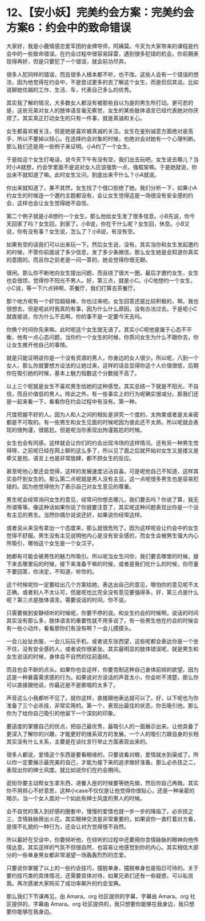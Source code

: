 # 12、【安小妖】完美约会方案：完美约会方案6：约会中的致命错误

大家好，我是小鹿情感恋爱军团的金牌导师，阿姨莫。今天为大家带来的课程是约会中的一些致命错误。在约会过程中很容易踩雷，遇到很多犯错的机会。你前期表现得再好，但是只要犯了一个错误，就会前功尽弃。

很多人犯同样的错误，而且很多人根本都不听，也不改。这些人会有一个错误的想法，因为他觉得在约会中，不是尝试更多的去了解这个女生，而是侃侃其谈。比如说聊她优越的工作、生活、车，代表自己多么的优秀。

其实我了解的情况，大多数女人都没有被那些自以为是的男生所打动。更可悲的是，这些兄弟对女人的肢体语言毫无察觉，女生的某些肢体语言已经代表她对你厌烦了。其实真正打动女生的只有一件事，就是真诚和关心。

女生都喜欢被关注，但是她是喜欢被真诚的关注。女生在鉴别诚意方面绝对是高手，所以不要掉以轻心。在选择约会对象的时候，也绝对会对她有一个心理判断。那么我们还是用一些例子来证明。小A约了一个女生。

于是给这个女生打电话，说今天下午有没有空，我们出去玩吧。女生说去哪儿？当时小A就想，约会学里面不是说对女人应该强势一点，强框架嘛。于是她就说，你出来不就知道了嘛。此时女生又问，到底出来干什么？小A就说。

你出来就知道了。果不其然，女生找了个借口拒绝了她。我们分析一下，如果小A约女生的时候连一个邀约主题都没有，会让女生觉得这是一场很没有安全感的约会，这样也会让女生觉得她不自信。

第二个例子就是小B想约一个女生，那么他给女生发了很多信息。小B先说，你今天回家了吗？女生回，到家了。小B说，你在干什么呢？女生回，休息。小B又说，你有没有事？女生说，怎么了？小B说，有没有空。

如果有空的话我们可以出来玩一下。然后女生说，没有。其实当你和女生发起邀约的时候，不管你前面说了多少信息，发了多少条微信，那么女生她是会知道你真实的意图的。而且你之前老是一问一答的，她会觉得你很无聊。

很闲。那么你不断地向女生提出问题，而且绕了很大一圈，最后才邀约女生，女生也会很烦，觉得你不阳光不男人。好，第三点，就是小C。小C他想约一个女生，小C说，等一下六点钟啊，茶餐厅，我们打算去茶餐厅。

那个地方呢有一个虾饺超级棒，你也过来吧。女生回答还是比较积极的，啊，我也很想去，但是呢此时我真的有事，因为什么什么原因，没有办法过去。于是呢小C就直接说，你为什么不去啊，你的事不是一定要今天去吗。

你换个时间你先来嘛。此时呢这个女生就无语了。其实小C呢他是属于心态不平衡，他有一点心态问题，当你约一个女生的时候，你质问女生为什么不跟你去，你让女生推开他自己的事情。

就是只能证明说你是一个没有资源的男人，你身边的女人很少。所以呢，八到一个女人，那么你就要想方设法的让她过来，这样的话会显得你这个人价值很低，后期你在吸引她的时候，基本上魅力指数这个分数就不高了。

以上三个呢就是女生不喜欢男生给她的这种感觉。其实总结一下就是不阳光，不自信，而且价值低的男人。除此之外，有一些事实上的行为呢确实很减分。那我们还是一起来看一下，看看你在约会过程中有没有。第一种。

尺度把握不好的人。因为人和人之间的相处是讲究一个度的，太拘束或者是太亲密都是不可取的。有一些男生和女生见面的时候呢因为彼此还不太熟，所以呢就会表现的很拘谨，很尴尬。但是呢当你表现出拘谨尴尬的时候。

女生也会有同感。这样就会让你们的约会出现冷场的这样情况。还有另一种男生觉得呀，之前呢已经在网上聊的这么多了，所以见了面之后就开始对女生又是搂又是牵又是抱，语言上也是非常放肆，都不顾女生的反应。

甚至呢他心里还会觉得，这样的发展速度沾沾自喜。可是呢他自己不知道，这样其实会吓到女生的。那么第二点呢就是男人没有主见，这一点呢很多男生也是容易犯错的。因为他觉得他为了表示自己对女生意见的尊重。

男生呢会经常询问女生的意见，经常问你想去哪儿，我们要去吗？你说了算，我无所谓等等。像这种话如果你说了你就要注意了，其实呢这种问题表现出你是一个没有主见的男生。当然你偶尔说说还好，如果说你经常这样。

或者说从来没有拿出一个态度来，那么就很危险了。因为这样呢会让约会中的女生觉得不舒服。男生没有主见说明他内心是没有安全感的，而女生会被男生强大内心所吸引，哪怕这个女生是一个女汉子。

她都有可能会被男性的魅力所吸引。所以呢当女生问你，我们要去哪里的时候，接下来去哪里玩的时候，接下来准备干嘛的时候，或者是我们吃什么的时候，你尽量不要回答，你决定，不知道，听你的。

这个时候呢你一定要给出几个方案给她，表达出自己的意见，哪怕你的意见呢不太正确，或者别人不太认可，但是呢也比完全没有意见要强得多。好，第三点是什么呢？第三点是肢体语言。需要说话的时间，你不说。

只需要做到安静倾听的时候呢，你要不停的说。和女生约会的时候啊，说话的时间其实没有那么多，肢体语言的重要性就不用多说了。有一些男生他在约会的时候会有一些小动作，看看那你们有没有啊？一会儿摸摸头。

一会儿扯扯衣服，一会儿玩玩手机，或者说东张西望，这些呢都会表达你是一个坐不住，没有安全感的人，或者说你很紧张。其实最明显的肢体错误呢，就是男生和女生说话的时候，身体会不自然的往前面倾。

而且也会不断的点头。如果你也会这样，你要克制这种自己身体前倾的欲望。因为这是一种暴露需求感的行为。如果说对方说话的声音太小，你会听不清楚，那么你可以直接跟他说，你最近是不是歌唱的太多了。

声音这么小我都听不见了。就你这样，直接跟他表达就可以了。好，以下呢也为你准备了三个必杀技，非常实用的。第一个，表现出最佳的状态，你去吸引他。那么你为了给你自己吸引的他留下一个深刻的印象。

要适度的掌握自己的优点，把自己最优秀，最吸引人的一面展示出来。让他具备了更深入了解你的兴趣，才能更好的维系双方的发展。一个人的吸引力跟自身的长相其实没有什么关系，主要是在谈吐言行举止方面表现出来的。

很多人都说，爱情这个东西是要看眼缘的，只要说看对眼，爱情就水到渠成了。所以你一定要展示最完美的自己，才能为接下来的追求做好准备。那么必杀技之二，表现出你的绅士风度。就比如说你们在约会期间。

逛街你要主动帮女生拿东西，进餐入座的时候要等她先做，然后你自己再做。其实你不用担心不好意思，这种小case不仅仅是让他觉得你很贴心，还是一种亲密的暗示。当一个女人面对一个如此有绅士风度的男人的时候。

会不自觉的落入到好感的圈套中，慢慢的爱情也就一步一步的降临了。必杀技之三，含情脉脉擦出火花。其实眼神交流是非常重要的，如果说你一直盯着对方看，是很不礼貌的一种行为，还会让对方觉得很不自然。

所以最好在交谈中，你要倾听他，在倾听的过程中还要用你含情脉脉的眼神向他传情达意。其实这样的气氛不但很自然，也容易让他感觉到你的内心。其实相信大部分的一些单身男女都非常渴望一场轰轰烈烈的恋爱。

只要说你掌握了以上的一些约会技巧，摆脱单身，摆脱单身也是指日可待的。关于要约技巧类的具体情况，还需要具体对待，如果兄弟们还有一些疑惑，可以私信我。再次感谢大家购买了成功率飙升的约会宝典。

那么我们下节课再见。由 Amara。org 社区提供的字幕，字幕由 Amara。org 社区提供的，字幕由 Amara。org 社区提供的，我只想要你能够在我身边，我只想要你能够在我身边。

